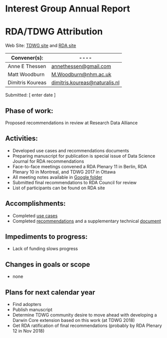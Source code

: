 # Interest Group Annual Report
# RDA/TDWG Attribution

Web Site:  [TDWG site](https://github.com/tdwg/attribution) and [RDA site](https://www.rd-alliance.org/groups/metadata-standards-attribution-physical-and-digital-collections-stewardship.html)
 
|Convener(s): |----|
|-------------|----|
|Anne E Thessen|annethessen@gmail.com|
|Matt Woodburn|M.Woodburn@nhm.ac.uk|
|Dimitris Koureas|dimitris.koureas@naturalis.nl|

Submitted:  [ enter date ]

## Phase of work:
Proposed recommendations in review at Research Data Alliance

## Activities:
* Developed use cases and recommendations documents
* Preparing manuscript for publication is special issue of Data Science Journal for RDA recommendations
* Face-to-face meetings convened a RDA Plenary 11 in Berlin, RDA Plenary 10 in Montreal, and TDWG 2017 in Ottawa
* All meeting notes available in [Google folder](https://drive.google.com/drive/u/0/folders/0BwEsFsVGfEidYmlaWHFDU2dFSkE)
* Submitted final recommendations to RDA Council for review
* List of participants can be found on RDA site

## Accomplishments:
* Completed [use cases](https://github.com/tdwg/attribution/blob/master/use_cases.md)
* Completed [recommendations](https://github.com/tdwg/attribution/blob/master/RDA_recommendations.md) and a supplementary technical [document](https://github.com/tdwg/attribution/blob/master/RDA_technical_examples.md)

## Impediments to progress:
* Lack of funding slows progress

## Changes in goals or scope
* none

## Plans for next calendar year
* Find adopters
* Publish manuscript
* Determine TDWG community desire to move ahead with developing a Darwin Core extension based on this work (at TDWG 2018)
* Get RDA ratification of final recommendations (probably by RDA Plenary 12 in Nov 2018)



